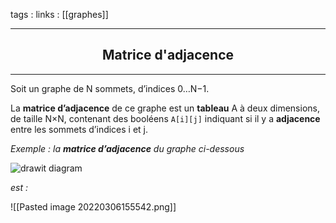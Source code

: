 tags : 
links : [[graphes]]

****

<h2 style="text-align: center;"> Matrice d'adjacence </h2>

****


Soit un graphe de N sommets, d’indices 0…N−1.

La **matrice d’adjacence** de ce graphe est un **tableau** A à deux dimensions, de taille N×N, contenant des booléens ```A[i][j]``` indiquant si il y a **adjacence** entre les sommets d’indices i et j.

*Exemple : la **matrice d’adjacence** du graphe ci-dessous*

![](https://info.blaisepascal.fr/wp-content/uploads/2021/01/drawit-diagram-117.png "drawit diagram")

*est :*

![[Pasted image 20220306155542.png]]